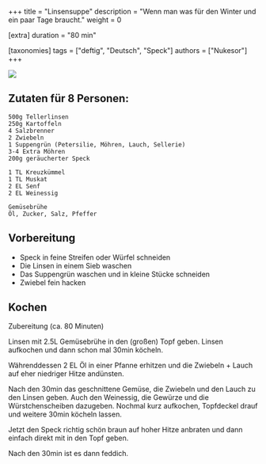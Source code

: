 +++
title = "Linsensuppe"
description = "Wenn man was für den Winter und ein paar Tage braucht."
weight = 0

[extra]
duration = "80 min"

[taxonomies]
tags = ["deftig", "Deutsch", "Speck"]
authors = ["Nukesor"]
+++


<div class="image" alt="Linsensuppe">
    <img src="/kochen/Linsensuppe.jpg" style="width:auto;"></img>
</div>

## Zutaten für 8 Personen:

```
500g Tellerlinsen
250g Kartoffeln
4 Salzbrenner
2 Zwiebeln
1 Suppengrün (Petersilie, Möhren, Lauch, Sellerie)
3-4 Extra Möhren
200g geräucherter Speck

1 TL Kreuzkümmel
1 TL Muskat
2 EL Senf
2 EL Weinessig

Gemüsebrühe
Öl, Zucker, Salz, Pfeffer
```

## Vorbereitung

- Speck in feine Streifen oder Würfel schneiden
- Die Linsen in einem Sieb waschen
- Das Suppengrün waschen und in kleine Stücke schneiden
- Zwiebel fein hacken

## Kochen

Zubereitung (ca. 80 Minuten)

Linsen mit 2.5L Gemüsebrühe in den (großen) Topf geben.
Linsen aufkochen und dann schon mal 30min köcheln.

Währenddessen 2 EL Öl in einer Pfanne erhitzen und die Zwiebeln + Lauch auf eher niedriger Hitze andünsten.

Nach den 30min das geschnittene Gemüse, die Zwiebeln und den Lauch zu den Linsen geben.
Auch den Weinessig, die Gewürze und die Würstchenscheiben dazugeben.
Nochmal kurz aufkochen, Topfdeckel drauf und weitere 30min köcheln lassen.

Jetzt den Speck richtig schön braun auf hoher Hitze anbraten und dann einfach direkt mit in den Topf geben.

Nach den 30min ist es dann feddich.
